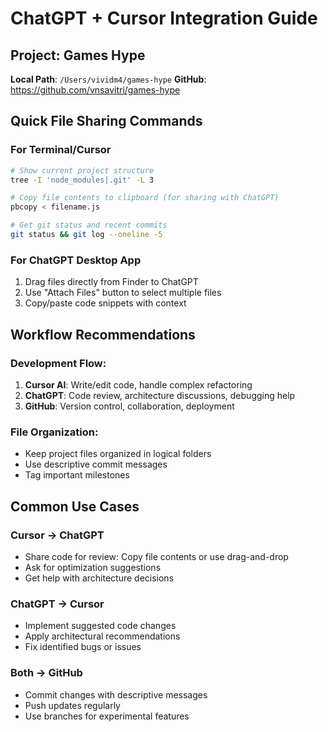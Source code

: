 # ChatGPT + Cursor Integration Guide

## Project: Games Hype
**Local Path**: `/Users/vividm4/games-hype`
**GitHub**: https://github.com/vnsavitri/games-hype

## Quick File Sharing Commands

### For Terminal/Cursor
```bash
# Show current project structure
tree -I 'node_modules|.git' -L 3

# Copy file contents to clipboard (for sharing with ChatGPT)
pbcopy < filename.js

# Get git status and recent commits
git status && git log --oneline -5
```

### For ChatGPT Desktop App
1. Drag files directly from Finder to ChatGPT
2. Use "Attach Files" button to select multiple files
3. Copy/paste code snippets with context

## Workflow Recommendations

### Development Flow:
1. **Cursor AI**: Write/edit code, handle complex refactoring
2. **ChatGPT**: Code review, architecture discussions, debugging help
3. **GitHub**: Version control, collaboration, deployment

### File Organization:
- Keep project files organized in logical folders
- Use descriptive commit messages
- Tag important milestones

## Common Use Cases

### Cursor → ChatGPT
- Share code for review: Copy file contents or use drag-and-drop
- Ask for optimization suggestions
- Get help with architecture decisions

### ChatGPT → Cursor
- Implement suggested code changes
- Apply architectural recommendations
- Fix identified bugs or issues

### Both → GitHub
- Commit changes with descriptive messages
- Push updates regularly
- Use branches for experimental features
